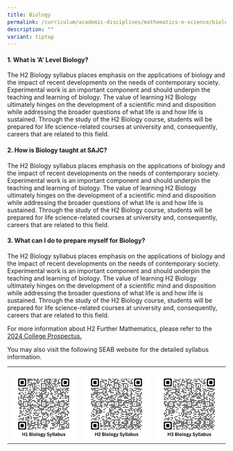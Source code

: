 ```yaml
---
title: Biology
permalink: /curriculum/academic-disciplines/mathematics-n-science/biology/
description: ""
variant: tiptap
---
```

<h4><strong>1. What is ‘A’ Level Biology?</strong></h4><p>The H2 Biology syllabus places emphasis on the applications of biology and the impact of recent developments on the needs of contemporary society. Experimental work is an important component and should underpin the teaching and learning of biology. The value of learning H2 Biology ultimately hinges on the development of a scientific mind and disposition while addressing the broader questions of what life is and how life is sustained. Through the study of the H2 Biology course, students will be prepared for life science-related courses at university and, consequently, careers that are related to this field.</p><h4><strong>2. How is Biology taught at SAJC?</strong></h4><p>The H2 Biology syllabus places emphasis on the applications of biology and the impact of recent developments on the needs of contemporary society. Experimental work is an important component and should underpin the teaching and learning of biology. The value of learning H2 Biology ultimately hinges on the development of a scientific mind and disposition while addressing the broader questions of what life is and how life is sustained. Through the study of the H2 Biology course, students will be prepared for life science-related courses at university and, consequently, careers that are related to this field.</p><h4><strong>3. What can I do to prepare myself for Biology?</strong></h4><p>The H2 Biology syllabus places emphasis on the applications of biology and the impact of recent developments on the needs of contemporary society. Experimental work is an important component and should underpin the teaching and learning of biology. The value of learning H2 Biology ultimately hinges on the development of a scientific mind and disposition while addressing the broader questions of what life is and how life is sustained. Through the study of the H2 Biology course, students will be prepared for life science-related courses at university and, consequently, careers that are related to this field.</p><p>For more information about H2 Further Mathematics, please refer to the <a href="/files/2024/SAJC_Prospectus_2024.pdf" rel="noopener noreferrer nofollow" target="_blank">2024 College Prospectus.</a></p><p>You may also visit the following SEAB website for the detailed syllabus information.</p><table><tbody><tr><td rowspan="1" colspan="1"><p></p><div class="isomer-image-wrapper"><img style="width: 100%" height="auto" width="100%" alt="" src="/images/QR Codes/H1_BIO_QR.png"></div></td><td rowspan="1" colspan="1"><p></p><div class="isomer-image-wrapper"><img style="width: 100%" height="auto" width="100%" alt="" src="/images/QR Codes/H2_BIO_QR.png"></div></td><td rowspan="1" colspan="1"><p></p><div class="isomer-image-wrapper"><img style="width: 100%" height="auto" width="100%" alt="" src="/images/QR Codes/H3_Bio.png"></div></td></tr></tbody></table><p></p>